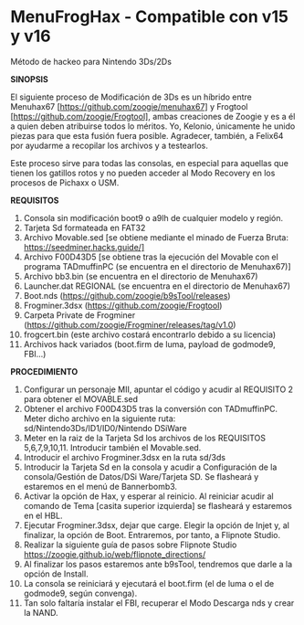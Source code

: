 # MenuFrogHax - Compatible con v15 y v16
Método de hackeo para Nintendo 3Ds/2Ds

**SINOPSIS**

El siguiente proceso de Modificación de 3Ds es un híbrido entre Menuhax67 [https://github.com/zoogie/menuhax67] y Frogtool [https://github.com/zoogie/Frogtool],
ambas creaciones de Zoogie y es a él a quien deben atribuirse todos lo méritos. Yo, Kelonio, únicamente he unido piezas para que esta fusión fuera posible. 
Agradecer, también, a Felix64 por ayudarme a recopilar los archivos y a testearlos. 

Este proceso sirve para todas las consolas, en especial para aquellas que tienen los gatillos rotos y no pueden acceder al Modo Recovery en los procesos de Pichaxx o USM. 

**REQUISITOS**
1. Consola sin modificación boot9 o a9lh de cualquier modelo y región.
2. Tarjeta Sd formateada en FAT32
3. Archivo Movable.sed [se obtiene mediante el minado de Fuerza Bruta: https://seedminer.hacks.guide/]   
4. Archivo F00D43D5 [se obtiene tras la ejecución del Movable con el programa TADmuffinPC (se encuentra en el directorio de Menuhax67)]
5. Archivo bb3.bin (se encuentra en el directorio de Menuhax67)
6. Launcher.dat REGIONAL (se encuentra en el directorio de Menuhax67)
7. Boot.nds (https://github.com/zoogie/b9sTool/releases)
8. Frogminer.3dsx (https://github.com/zoogie/Frogtool)
9. Carpeta Private de Frogminer (https://github.com/zoogie/Frogminer/releases/tag/v1.0)
10. frogcert.bin (este archivo costará encontrarlo debido a su licencia)
11. Archivos hack variados (boot.firm de luma, payload de godmode9, FBI...) 

**PROCEDIMIENTO**
1. Configurar un personaje MII, apuntar el código y acudir al REQUISITO 2 para obtener el MOVABLE.sed
2. Obtener el archivo F00D43D5 tras la conversión con TADmuffinPC. Meter dicho archivo en la siguiente ruta: sd/Nintendo3Ds/ID1/ID0/Nintendo DSiWare
3. Meter en la raiz de la Tarjeta Sd los archivos de los REQUISITOS 5,6,7,9,10,11. Introducir también el Movable.sed.
4. Introducir el archivo Frogminer.3dsx en la ruta sd/3ds
5. Introducir la Tarjeta Sd en la consola y acudir a Configuración de la consola/Gestión de Datos/DSi Ware/Tarjeta SD. Se flasheará y estaremos en el menú de Bannerbomb3.
6. Activar la opción de Hax, y esperar al reinicio. Al reiniciar acudir al comando de Tema [casita superior izquierda] se flasheará y estaremos en el HBL. 
7. Ejecutar Frogminer.3dsx, dejar que carge. Elegir la opción de Injet y, al finalizar, la opción de Boot. Entraremos, por tanto, a Flipnote Studio. 
8. Realizar la siguiente guía de pasos sobre Flipnote Studio https://zoogie.github.io/web/flipnote_directions/
9. Al finalizar los pasos estaremos ante b9sTool, tendremos que darle a la opción de Install.
10. La consola se reiniciará y ejecutará el boot.firm (el de luma o el de godmode9, según convenga). 
11. Tan solo faltaría instalar el FBI, recuperar el Modo Descarga nds y crear la NAND.
